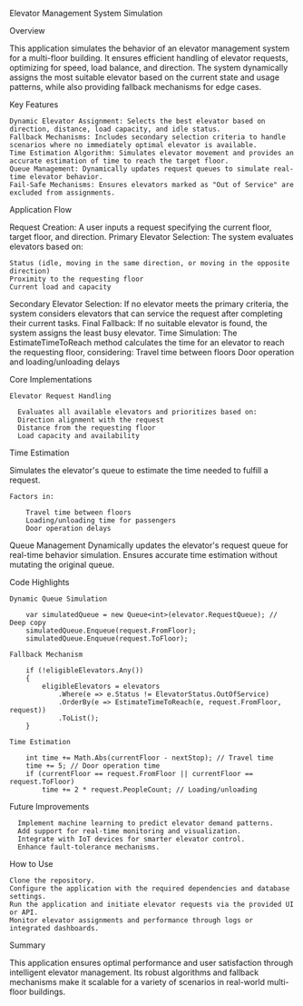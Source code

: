 Elevator Management System Simulation

Overview

This application simulates the behavior of an elevator management system for a multi-floor building. It ensures efficient handling of elevator requests, optimizing for speed, load balance, and direction. The system dynamically assigns the most suitable elevator based on the current state and usage patterns, while also providing fallback mechanisms for edge cases.

Key Features

    Dynamic Elevator Assignment: Selects the best elevator based on direction, distance, load capacity, and idle status.
    Fallback Mechanisms: Includes secondary selection criteria to handle scenarios where no immediately optimal elevator is available.
    Time Estimation Algorithm: Simulates elevator movement and provides an accurate estimation of time to reach the target floor.
    Queue Management: Dynamically updates request queues to simulate real-time elevator behavior.
    Fail-Safe Mechanisms: Ensures elevators marked as "Out of Service" are excluded from assignments.

Application Flow

Request Creation: A user inputs a request specifying the current floor, target floor, and direction.
Primary Elevator Selection: The system evaluates elevators based on:

    Status (idle, moving in the same direction, or moving in the opposite direction)
    Proximity to the requesting floor
    Current load and capacity

Secondary Elevator Selection: If no elevator meets the primary criteria, the system considers elevators that can service the request after completing their current tasks.
Final Fallback: If no suitable elevator is found, the system assigns the least busy elevator.
Time Simulation: The EstimateTimeToReach method calculates the time for an elevator to reach the requesting floor, considering:
Travel time between floors
Door operation and loading/unloading delays

Core Implementations

    Elevator Request Handling

      Evaluates all available elevators and prioritizes based on:
      Direction alignment with the request
      Distance from the requesting floor
      Load capacity and availability

Time Estimation

Simulates the elevator's queue to estimate the time needed to fulfill a request.

    Factors in:
    
        Travel time between floors
        Loading/unloading time for passengers
        Door operation delays


Queue Management
Dynamically updates the elevator's request queue for real-time behavior simulation.
Ensures accurate time estimation without mutating the original queue.

Code Highlights

    Dynamic Queue Simulation

        var simulatedQueue = new Queue<int>(elevator.RequestQueue); // Deep copy
        simulatedQueue.Enqueue(request.FromFloor);
        simulatedQueue.Enqueue(request.ToFloor);

    Fallback Mechanism

        if (!eligibleElevators.Any())
        {
            eligibleElevators = elevators
                .Where(e => e.Status != ElevatorStatus.OutOfService)
                .OrderBy(e => EstimateTimeToReach(e, request.FromFloor, request))
                .ToList();
        }

    Time Estimation

        int time += Math.Abs(currentFloor - nextStop); // Travel time
        time += 5; // Door operation time
        if (currentFloor == request.FromFloor || currentFloor == request.ToFloor)
            time += 2 * request.PeopleCount; // Loading/unloading

Future Improvements

      Implement machine learning to predict elevator demand patterns.
      Add support for real-time monitoring and visualization.
      Integrate with IoT devices for smarter elevator control.
      Enhance fault-tolerance mechanisms.

How to Use

    Clone the repository.
    Configure the application with the required dependencies and database settings.
    Run the application and initiate elevator requests via the provided UI or API.
    Monitor elevator assignments and performance through logs or integrated dashboards.

Summary

This application ensures optimal performance and user satisfaction through intelligent elevator management. Its robust algorithms and fallback mechanisms make it scalable for a variety of scenarios in real-world multi-floor buildings.

